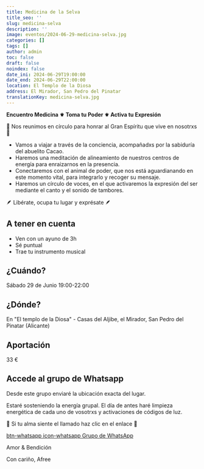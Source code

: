 ```yaml
---
title: Medicina de la Selva
title_seo: ''
slug: medicina-selva
description: ''
image: eventos/2024-06-29-medicina-selva.jpg
categories: []
tags: []
author: admin
toc: false
draft: false
noindex: false
date_ini: 2024-06-29T19:00:00
date_end: 2024-06-29T22:00:00
location: El Templo de la Diosa
address: El Mirador, San Pedro del Pinatar
translationKey: medicina-selva.jpg
---
```


**Encuentro Medicina ⚜️ Toma tu Poder ⚜️ Activa tu Expresión**

🪬 Nos reunimos en círculo para honrar al Gran Espíritu que vive en nosotrxs 🪬

- Vamos a viajar a través de la conciencia, acompañadxs por la sabiduría del abuelito Cacao.
- Haremos una meditación de alineamiento de nuestros centros de energía para enraizarnos en la presencia.
- Conectaremos con el animal de poder, que nos está aguardianando en este momento vital, para integrarlo y recoger su mensaje.
- Haremos un círculo de voces, en el que activaremos la expresión del ser mediante el canto y el sonido de tambores.

🪶 Libérate, ocupa tu lugar y exprésate 🪶

## A tener en cuenta

- Ven con un ayuno de 3h
- Sé puntual
- Trae tu instrumento musical

## ¿Cuándo?

Sábado 29 de Junio 19:00-22:00

## ¿Dónde?

En "El templo de la Diosa" - Casas del Aljibe, el Mirador, San Pedro del Pinatar  (Alicante)

## Aportación

33 €

## Accede al grupo de Whatsapp

Desde este grupo enviaré la ubicación exacta del lugar.

Estaré sosteniendo la energía grupal. El día de antes haré limpieza energética de cada uno de vosotrxs y activaciones de códigos de luz.

🦅 Si tu alma siente el llamado haz clic en el enlace 🦅

[btn-whatsapp icon-whatsapp Grupo de WhatsApp](https://chat.whatsapp.com/F5vAYe3rpYz1LhlbVl7xnk "noindex")


Amor & Bendición

Con cariño, Afree
